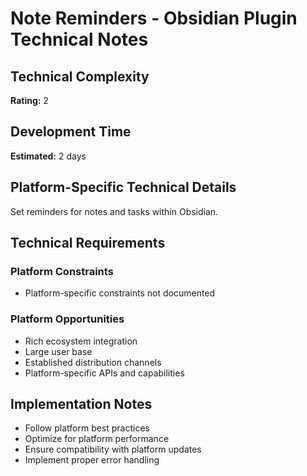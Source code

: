 # Note Reminders - Obsidian Plugin Technical Notes

## Technical Complexity
**Rating:** 2

## Development Time
**Estimated:** 2 days

## Platform-Specific Technical Details
Set reminders for notes and tasks within Obsidian.

## Technical Requirements

### Platform Constraints
- Platform-specific constraints not documented

### Platform Opportunities
- Rich ecosystem integration
- Large user base
- Established distribution channels
- Platform-specific APIs and capabilities

## Implementation Notes
- Follow platform best practices
- Optimize for platform performance
- Ensure compatibility with platform updates
- Implement proper error handling
